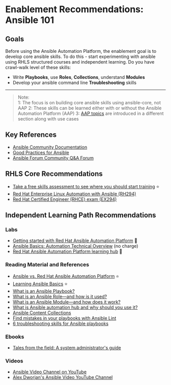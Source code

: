 # Enablement Recommendations: Ansible 101

## Goals

Before using the Ansible Automation Platform, the enablement goal is to develop core ansible skills. To do this - start experimenting with ansible using RHLS structured courses and independent learning.  Do you have crawl-walk level of these skills:

- Write **Playbooks**, use **Roles**, **Collections**, understand **Modules**
- Develop your ansible command line **Troubleshooting** skills

---
> Note:  
> 1: The focus is on building core ansible skills using ansible-core, not AAP
> 2: These skills can be learned either with or without the Ansible Automation Platform (AAP)
> 3: [AAP topics](../aap/aap.md) are introduced in a different section along with use cases

## Key References

- [Ansible Community Documentation](https://docs.ansible.com/)
- [Good Practices for Ansible](https://redhat-cop.github.io/automation-good-practices/)
- [Ansible Forum Community Q&A Forum](https://forum.ansible.com/)

## RHLS Core Recommendations

- [Take a free skills assessment to see where you should start training](https://skills.ole.redhat.com/en) :star:
- [Red Hat Enterprise Linux Automation with Ansible (RH294)](https://www.redhat.com/en/services/training/rh294-red-hat-linux-automation-with-ansible)
- [Red Hat Certified Engineer (RHCE) exam (EX294)](https://www.redhat.com/en/services/training/ex294-red-hat-certified-engineer-rhce-exam-red-hat-enterprise-linux-9)

## Independent Learning Path Recommendations

### Labs

- [Getting started with Red Hat Ansible Automation Platform](https://cloud.redhat.com/learn/getting-started-red-hat-ansible-automation-platform) 🥇
- [Ansible Basics: Automation Technical Overview](https://www.redhat.com/en/services/training/do007-ansible-essentials-simplicity-automation-technical-overview) (no charge)
- [Red Hat Ansible Automation Platform learning hub](https://www.redhat.com/en/technologies/management/ansible/learn) 🥇

### Reading Material and References

- [Ansible vs. Red Hat Ansible Automation Platform](https://www.redhat.com/en/technologies/management/ansible/ansible-vs-red-hat-ansible-automation-platform)  :star:
- [Learning Ansible Basics](https://www.redhat.com/en/topics/automation/learning-ansible-tutorial) :star:
- [What is an Ansible Playbook?](https://www.redhat.com/en/topics/automation/what-is-an-ansible-playbook)
- [What is an Ansible Role—and how is it used?](https://www.redhat.com/en/topics/automation/what-is-an-ansible-role)  
- [What is an Ansible Module—and how does it work?](https://www.redhat.com/en/topics/automation/what-is-an-ansible-module#creating-and-sharing-ansible-modules)  
- [What is Ansible automation hub and why should you use it?](https://www.redhat.com/en/blog/what-ansible-automation-hub-and-why-should-you-use-it)  
- [Ansible Content Collections](https://www.redhat.com/en/technologies/management/ansible/content-collections)  
- [Find mistakes in your playbooks with Ansible Lint](https://www.redhat.com/en/blog/ansible-lint)  
- [6 troubleshooting skills for Ansible playbooks](https://www.redhat.com/en/blog/troubleshoot-ansible-playbooks)  

### Ebooks

- [Tales from the field: A system administrator's guide](https://www.redhat.com/rhdc/managed-files/co-system-administrators-guide-to-IT-automation-ebook-1933814OM-202503-en.pdf)

### Videos

- [Ansible Video Channel on YouTube](https://www.youtube.com/playlist?list=PLdu06OJoEf2ZWrbPxrQwktHsN1wYzYtHx) 
- [Alex Dworjan's Ansible Video YouTube Channel](https://www.youtube.com/watch?v=goclfp6a2IQ&list=PL2_OBreMn7FqZkvMYt6ATmgC0KAGGJNAN)  
